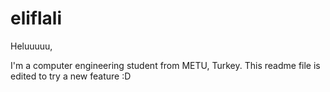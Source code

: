 # eliflali

Heluuuuu,

I'm a computer engineering student from METU, Turkey. This readme file is edited to try a new feature :D
